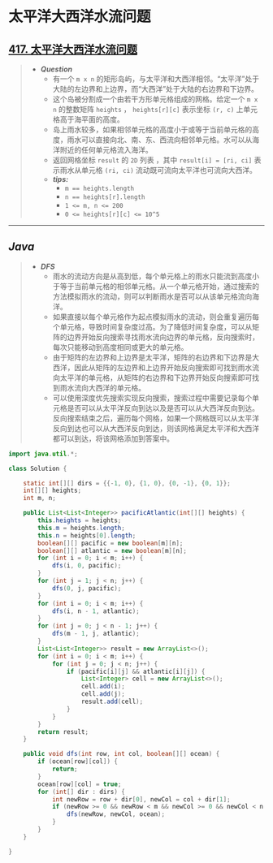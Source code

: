 # 太平洋大西洋水流问题

## [417. 太平洋大西洋水流问题](https://leetcode.cn/problems/pacific-atlantic-water-flow/)

> - ***Question***
>   - 有一个 `m x n` 的矩形岛屿，与太平洋和大西洋相邻。“太平洋”处于大陆的左边界和上边界，而“大西洋”处于大陆的右边界和下边界。
>   - 这个岛被分割成一个由若干方形单元格组成的网格。给定一个 `m x n` 的整数矩阵 `heights` ， `heights[r][c]` 表示坐标 `(r, c)` 上单元格高于海平面的高度。
>   - 岛上雨水较多，如果相邻单元格的高度小于或等于当前单元格的高度，雨水可以直接向北、南、东、西流向相邻单元格。水可以从海洋附近的任何单元格流入海洋。
>   - 返回网格坐标 `result` 的 `2D` 列表 ，其中 `result[i] = [ri, ci]` 表示雨水从单元格 `(ri, ci)` 流动既可流向太平洋也可流向大西洋。
>   - ***tips:***
>     - `m == heights.length`
>     - `n == heights[r].length`
>     - `1 <= m, n <= 200`
>     - `0 <= heights[r][c] <= 10^5`

---

## *Java*

> - ***DFS***
>   - 雨水的流动方向是从高到低，每个单元格上的雨水只能流到高度小于等于当前单元格的相邻单元格。从一个单元格开始，通过搜索的方法模拟雨水的流动，则可以判断雨水是否可以从该单元格流向海洋。
>   - 如果直接以每个单元格作为起点模拟雨水的流动，则会重复遍历每个单元格，导致时间复杂度过高。为了降低时间复杂度，可以从矩阵的边界开始反向搜索寻找雨水流向边界的单元格，反向搜索时，每次只能移动到高度相同或更大的单元格。
>   - 由于矩阵的左边界和上边界是太平洋，矩阵的右边界和下边界是大西洋，因此从矩阵的左边界和上边界开始反向搜索即可找到雨水流向太平洋的单元格，从矩阵的右边界和下边界开始反向搜索即可找到雨水流向大西洋的单元格。
>   - 可以使用深度优先搜索实现反向搜索，搜索过程中需要记录每个单元格是否可以从太平洋反向到达以及是否可以从大西洋反向到达。反向搜索结束之后，遍历每个网格，如果一个网格既可以从太平洋反向到达也可以从大西洋反向到达，则该网格满足太平洋和大西洋都可以到达，将该网格添加到答案中。

```java
import java.util.*;

class Solution {

    static int[][] dirs = {{-1, 0}, {1, 0}, {0, -1}, {0, 1}};
    int[][] heights;
    int m, n;

    public List<List<Integer>> pacificAtlantic(int[][] heights) {
        this.heights = heights;
        this.m = heights.length;
        this.n = heights[0].length;
        boolean[][] pacific = new boolean[m][n];
        boolean[][] atlantic = new boolean[m][n];
        for (int i = 0; i < m; i++) {
            dfs(i, 0, pacific);
        }
        for (int j = 1; j < n; j++) {
            dfs(0, j, pacific);
        }
        for (int i = 0; i < m; i++) {
            dfs(i, n - 1, atlantic);
        }
        for (int j = 0; j < n - 1; j++) {
            dfs(m - 1, j, atlantic);
        }
        List<List<Integer>> result = new ArrayList<>();
        for (int i = 0; i < m; i++) {
            for (int j = 0; j < n; j++) {
                if (pacific[i][j] && atlantic[i][j]) {
                    List<Integer> cell = new ArrayList<>();
                    cell.add(i);
                    cell.add(j);
                    result.add(cell);
                }
            }
        }
        return result;
    }

    public void dfs(int row, int col, boolean[][] ocean) {
        if (ocean[row][col]) {
            return;
        }
        ocean[row][col] = true;
        for (int[] dir : dirs) {
            int newRow = row + dir[0], newCol = col + dir[1];
            if (newRow >= 0 && newRow < m && newCol >= 0 && newCol < n && heights[newRow][newCol] >= heights[row][col]) {
                dfs(newRow, newCol, ocean);
            }
        }
    }

}
```

